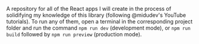 A repository for all of the React apps I will create in the process of solidifying my knowledge of this library (following @midudev's YouTube tutorials).
To run any of them, open a terminal in the corresponding project folder and run the command ```npm run dev``` (development mode),
or ```npm run build``` followed by ```npm run preview``` (production mode).
